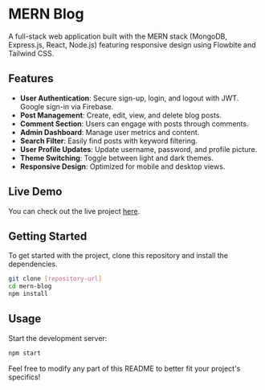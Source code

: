 
# MERN Blog

A full-stack web application built with the MERN stack (MongoDB, Express.js, React, Node.js) featuring responsive design using Flowbite and Tailwind CSS.

## Features
- **User Authentication**: Secure sign-up, login, and logout with JWT. Google sign-in via Firebase.
- **Post Management**: Create, edit, view, and delete blog posts.
- **Comment Section**: Users can engage with posts through comments.
- **Admin Dashboard**: Manage user metrics and content.
- **Search Filter**: Easily find posts with keyword filtering.
- **User Profile Updates**: Update username, password, and profile picture.
- **Theme Switching**: Toggle between light and dark themes.
- **Responsive Design**: Optimized for mobile and desktop views.

## Live Demo
You can check out the live project [here](https://mern-blog-awbo.onrender.com).

## Getting Started
To get started with the project, clone this repository and install the dependencies.

```bash
git clone [repository-url]
cd mern-blog
npm install
```

## Usage
Start the development server:

```bash
npm start
```

Feel free to modify any part of this README to better fit your project's specifics!
